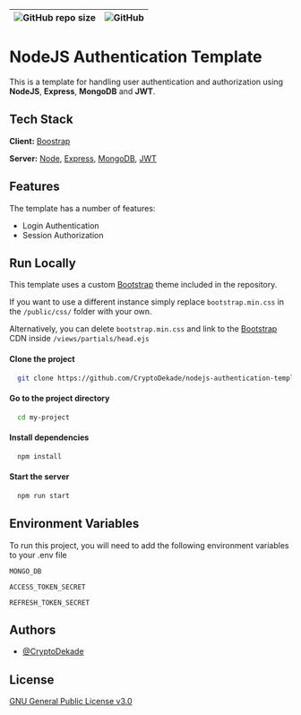 | ![GitHub repo size](https://img.shields.io/github/repo-size/CryptoDekade/nodejs-authentication-template?style=for-the-badge) | ![GitHub](https://img.shields.io/github/license/CryptoDekade/nodejs-authentication-template?style=for-the-badge) |
| ---------------------------------------------------------------------------------------------------------------------------- | ---------------------------------------------------------------------------------------------------------------- |

# NodeJS Authentication Template

This is a template for handling user authentication and authorization using **NodeJS**, **Express**, **MongoDB** and **JWT**.

## Tech Stack

**Client:** [Boostrap](https://getbootstrap.com/)

**Server:** [Node](https://nodejs.org/), [Express](https://expressjs.com/), [MongoDB](https://www.mongodb.com/), [JWT](https://www.npmjs.com/package/jsonwebtoken)

## Features

The template has a number of features:

-   Login Authentication
-   Session Authorization

## Run Locally

This template uses a custom [Bootstrap](https://getbootstrap.com/) theme included in the repository.

If you want to use a different instance simply replace `bootstrap.min.css` in the `/public/css/` folder with your own.

Alternatively, you can delete `bootstrap.min.css` and link to the [Bootstrap](https://getbootstrap.com/) CDN inside `/views/partials/head.ejs`

#### Clone the project

```bash
  git clone https://github.com/CryptoDekade/nodejs-authentication-template.git
```

#### Go to the project directory

```bash
  cd my-project
```

#### Install dependencies

```bash
  npm install
```

#### Start the server

```bash
  npm run start
```

## Environment Variables

To run this project, you will need to add the following environment variables to your .env file

`MONGO_DB`

`ACCESS_TOKEN_SECRET`

`REFRESH_TOKEN_SECRET`

## Authors

-   [@CryptoDekade](https://www.github.com/CryptoDekade)

## License

[GNU General Public License v3.0](https://choosealicense.com/licenses/gpl-3.0/)

